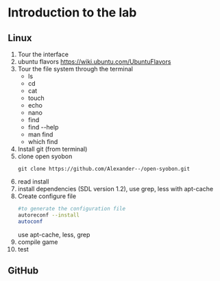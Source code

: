 # Introduction to the lab

## Linux

1. Tour the interface
2. ubuntu flavors https://wiki.ubuntu.com/UbuntuFlavors
2. Tour the file system through the terminal
   -  ls
   -  cd
   -  cat
   -  touch
   -  echo
   -  nano
   -  find
   -  find --help
   -  man find
   -  which find
4. Install git (from terminal)
5. clone open syobon
   ```basg
   git clone https://github.com/Alexander--/open-syobon.git
   ```
6. read install
6. install dependencies (SDL version 1.2), use grep, less with apt-cache
7. Create configure file
   ```bash
   #to generate the configuration file
   autoreconf --install
   autoconf
   ```
   use apt-cache, less, grep
7. compile game
8. test

## GitHub

